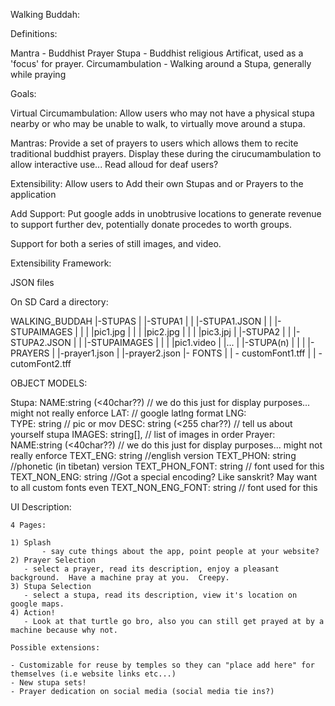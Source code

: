Walking Buddah:

Definitions:
  
   Mantra - Buddhist Prayer
   Stupa - Buddhist religious Artificat, used as a 'focus' for prayer.
   Circumambulation - Walking around a Stupa, generally while praying

Goals:
  
   Virtual Circumambulation:  Allow users who may not have a physical stupa nearby
     or who may be unable to walk, to virtually move around a stupa.

   Mantras:  Provide a set of prayers to users which allows them to recite
    traditional buddhist prayers.  Display these during the cirucumambulation to allow interactive use... Read alloud for deaf users?

   Extensibility:  Allow users to Add their own Stupas and or Prayers to the application

   Add Support:  Put google adds in unobtrusive locations to generate revenue to support further dev, potentially donate procedes to worth groups.

   Support for both a series of still images, and video.

Extensibility Framework:

   JSON files
   
   On SD Card a directory:

   WALKING_BUDDAH
    |-STUPAS
    |   |-STUPA1
    |   |   |-STUPA1.JSON
    |   |   |-STUPAIMAGES
    |   |   |    |pic1.jpg
    |   |   |    |pic2.jpg
    |   |   |    |pic3.jpj
    |   |-STUPA2
    |   |   |-STUPA2.JSON
    |   |   |-STUPAIMAGES
    |   |   |    |pic1.video
    |   |...
    |   |-STUPA(n)
    |
    |
    |
    |- PRAYERS
    |    |-prayer1.json
    |    |-prayer2.json
    |- FONTS
    |    | - customFont1.tff
    |    | - cutomFont2.tff


OBJECT MODELS:

   Stupa:
	NAME:string (<40char??) // we do this just for display purposes... might not really enforce
        LAT: // google latlng format
	LNG:    
	TYPE: string // pic or mov
	DESC: string (<255 char??) // tell us about yourself stupa
	IMAGES: string[], // list of images in order
   Prayer:
	NAME:string (<40char??) // we do this just for display purposes... might not really enforce
	TEXT_ENG: string //english version
	TEXT_PHON: string //phonetic (in tibetan) version
	TEXT_PHON_FONT: string // font used for this
	TEXT_NON_ENG: string //Got a special encoding?  Like sanskrit?  May want to all custom fonts even
	TEXT_NON_ENG_FONT: string // font used for this


UI Description:
 
    4 Pages:

	1) Splash
           - say cute things about the app, point people at your website?
	2) Prayer Selection
	   - select a prayer, read its description, enjoy a pleasant background.  Have a machine pray at you.  Creepy.
	3) Stupa Selection
	   - select a stupa, read its description, view it's location on google maps.
	4) Action! 
	   - Look at that turtle go bro, also you can still get prayed at by a machine because why not.

    Possible extensions:

	- Customizable for reuse by temples so they can "place add here" for themselves (i.e website links etc...)
	- New stupa sets!
	- Prayer dedication on social media (social media tie ins?)

